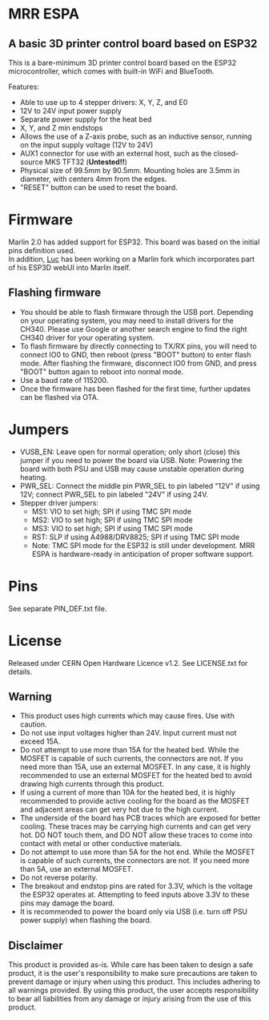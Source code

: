 # MRR ESPA
## A basic 3D printer control board based on ESP32

This is a bare-minimum 3D printer control board based on the ESP32 microcontroller, which comes with built-in WiFi and BlueTooth.

Features:
- Able to use up to 4 stepper drivers: X, Y, Z, and E0
- 12V to 24V input power supply
- Separate power supply for the heat bed
- X, Y, and Z min endstops
- Allows the use of a Z-axis probe, such as an inductive sensor, running on the input supply voltage (12V to 24V)
- AUX1 connector for use with an external host, such as the closed-source MKS TFT32 (**Untested!!**)
- Physical size of 99.5mm by 90.5mm. Mounting holes are 3.5mm in diameter, with centers 4mm from the edges.
- "RESET" button can be used to reset the board.

# Firmware

Marlin 2.0 has added support for ESP32. This board was based on the initial pins definition used. <br>
In addition, [Luc](https://github.com/luc-github) has been working on a Marlin fork which incorporates part of his ESP3D webUI into Marlin itself.

## Flashing firmware

- You should be able to flash firmware through the USB port. Depending on your operating system, you may need to install drivers for the CH340. Please use Google or another search engine to find the right CH340 driver for your operating system.
- To flash firmware by directly connecting to TX/RX pins, you will need to connect IO0 to GND, then reboot (press "BOOT" button) to enter flash mode. After flashing the firmware, disconnect IO0 from GND, and press "BOOT" button again to reboot into normal mode.
- Use a baud rate of 115200.
- Once the firmware has been flashed for the first time, further updates can be flashed via OTA.

# Jumpers

- VUSB_EN: Leave open for normal operation; only short (close) this jumper if you need to power the board via USB. Note: Powering the board with both PSU and USB may cause unstable operation during heating.
- PWR_SEL: Connect the middle pin PWR_SEL to pin labeled "12V" if using 12V; connect PWR_SEL to pin labeled "24V" if using 24V.
- Stepper driver jumpers:
  - MS1: VIO to set high; SPI if using TMC SPI mode
  - MS2: VIO to set high; SPI if using TMC SPI mode
  - MS3: VIO to set high; SPI if using TMC SPI mode
  - RST: SLP if using A4988/DRV8825; SPI if using TMC SPI mode
  - Note: TMC SPI mode for the ESP32 is still under development. MRR ESPA is hardware-ready in anticipation of proper software support.

# Pins

See separate PIN_DEF.txt file.

# License
Released under CERN Open Hardware Licence v1.2. See LICENSE.txt for details.

## Warning

- This product uses high currents which may cause fires. Use with caution.
- Do not use input voltages higher than 24V. Input current must not exceed 15A.
- Do not attempt to use more than 15A for the heated bed. While the MOSFET is capable of such currents, the connectors are not. If you need more than 15A, use an external MOSFET. In any case, it is highly recommended to use an external MOSFET for the heated bed to avoid drawing high currents through this product.
- If using a current of more than 10A for the heated bed, it is highly recommended to provide active cooling for the board as the MOSFET and adjacent areas can get very hot due to the high current.
- The underside of the board has PCB traces which are exposed for better cooling. These traces may be carrying high currents and can get very hot. DO NOT touch them, and DO NOT allow these traces to come into contact with metal or other conductive materials.
- Do not attempt to use more than 5A for the hot end. While the MOSFET is capable of such currents, the connectors are not. If you need more than 5A, use an external MOSFET.
- Do not reverse polarity.
- The breakout and endstop pins are rated for 3.3V, which is the voltage the ESP32 operates at. Attempting to feed inputs above 3.3V to these pins may damage the board.
- It is recommended to power the board only via USB (i.e. turn off PSU power supply) when flashing the board.

## Disclaimer

This product is provided as-is. While care has been taken to design a safe product, it is the user's responsibility to make sure precautions are taken to prevent damage or injury when using this product. This includes adhering to all warnings provided. By using this product, the user accepts responsibility to bear all liabilities from any damage or injury arising from the use of this product.
